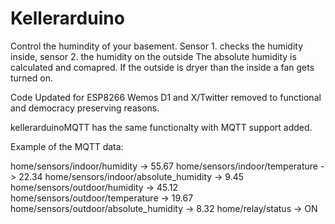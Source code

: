 Kellerarduino
=============
Control the humindity of your basement. 
Sensor 1. checks the humidity inside, sensor 2. the humidity on the outside
The absolute humidity is calculated and comapred. If the outside is dryer than the inside a fan gets turned on.

Code Updated for ESP8266 Wemos D1 and X/Twitter removed to functional and democracy preserving reasons.

kellerarduinoMQTT has the same functionalty with MQTT support added.

Example of the MQTT data:

home/sensors/indoor/humidity -> 55.67
home/sensors/indoor/temperature -> 22.34
home/sensors/indoor/absolute_humidity -> 9.45
home/sensors/outdoor/humidity -> 45.12
home/sensors/outdoor/temperature -> 19.67
home/sensors/outdoor/absolute_humidity -> 8.32
home/relay/status -> ON

